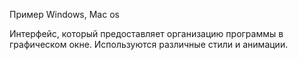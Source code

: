 Пример Windows, Mac os

Интерфейс, который предоставляет организацию программы в графическом окне.
Используются различные стили и анимации. 
